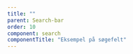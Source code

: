 ```yaml
---
title: ""
parent: Search-bar
order: 10
component: search
componentTitle: "Eksempel på søgefelt"
---
```

